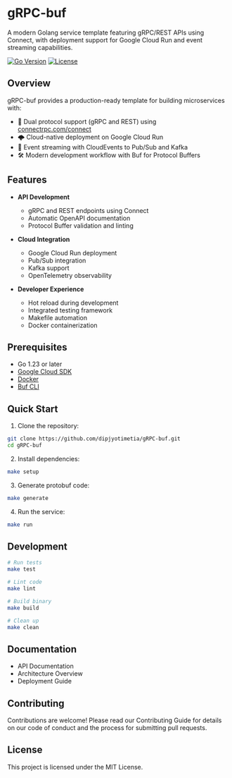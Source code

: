 # gRPC-buf

A modern Golang service template featuring gRPC/REST APIs using Connect, with deployment support for Google Cloud Run and event streaming capabilities.

[![Go Version](https://img.shields.io/github/go-mod/go-version/dipjyotimetia/gRPC-buf)](go.mod)
[![License](https://img.shields.io/github/license/dipjyotimetia/gRPC-buf)](LICENSE)

## Overview

gRPC-buf provides a production-ready template for building microservices with:

- 🚀 Dual protocol support (gRPC and REST) using [connectrpc.com/connect](https://connectrpc.com)
- 🌩️ Cloud-native deployment on Google Cloud Run
- 📨 Event streaming with CloudEvents to Pub/Sub and Kafka
- 🛠️ Modern development workflow with Buf for Protocol Buffers

## Features

- **API Development**
  - gRPC and REST endpoints using Connect
  - Automatic OpenAPI documentation
  - Protocol Buffer validation and linting
  
- **Cloud Integration**
  - Google Cloud Run deployment
  - Pub/Sub integration
  - Kafka support
  - OpenTelemetry observability

- **Developer Experience**
  - Hot reload during development
  - Integrated testing framework
  - Makefile automation
  - Docker containerization

## Prerequisites

- Go 1.23 or later
- [Google Cloud SDK](https://cloud.google.com/sdk/docs/install)
- [Docker](https://docs.docker.com/get-docker/)
- [Buf CLI](https://docs.buf.build/installation)

## Quick Start

1. Clone the repository:
```bash
git clone https://github.com/dipjyotimetia/gRPC-buf.git
cd gRPC-buf
```

2. Install dependencies:
```bash
make setup
```

3. Generate protobuf code:
```bash
make generate
```

4. Run the service:
```bash
make run
```

## Development

```bash
# Run tests
make test

# Lint code
make lint

# Build binary
make build

# Clean up
make clean
```

## Documentation

- API Documentation
- Architecture Overview
- Deployment Guide

## Contributing

Contributions are welcome! Please read our Contributing Guide for details on our code of conduct and the process for submitting pull requests.

## License

This project is licensed under the MIT License.
